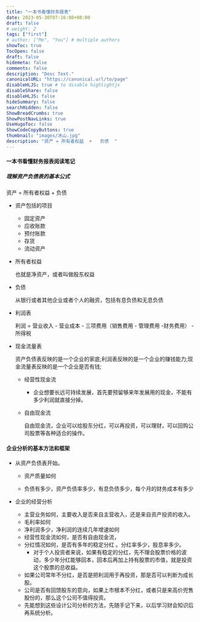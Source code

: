 ```yaml
---
title: "一本书看懂财务报表"
date: 2023-05-30T07:16:08+08:00
draft: false
# weight: 2
tags: ["first"]
# author: ["Me", "You"] # multiple authors
showToc: true
TocOpen: false
draft: false
hidemeta: false
comments: false
description: "Desc Text."
canonicalURL: "https://canonical.url/to/page"
disableHLJS: true # to disable highlightjs
disableShare: false
disableHLJS: false
hideSummary: false
searchHidden: false
ShowBreadCrumbs: true
ShowPostNavLinks: true
UseHugoToc: false
ShowCodeCopyButtons: true
thumbnail: "images/冰山.jpg"
description: "资产 = 所有者权益  +   负债  "
---
```


#### 一本书看懂财务报表阅读笔记

 ##### 理解资产负债表的基本公式

资产 = 所有者权益  +   负债  

* 资产包括的项目

  * 固定资产
  * 应收账款
  * 预付账款
  * 存货
  * 流动资产

* 所有者权益

  也就是净资产，或者叫做股东权益

* 负债

  从银行或者其他企业或者个人的融资，包括有息负债和无息负债

* 利润表

  利润  = 营业收入  -  营业成本  - 三项费用（销售费用 - 管理费用  -财务费用） -  所得税       

* 现金流量表

  资产负债表反映的是一个企业的家底;利润表反映的是一个企业的赚钱能力;现金流量表反映的是一个企业是否有钱;
  
  * 经营性现金流
  
    * 企业想要长远可持续发展，首先要预留够来年发展用的现金，不能有多少利润就直接分掉。
  
  * 自由现金流
  
    自由现金流，企业可以给股东分红，可以再投资，可以理财，可以回购公司股票等各种适合的操作。
  

#### 企业分析的基本方法和框架

* 从资产负债表开始。

  * 资产质量如何

  * 负债有多少，资产负债率多少，有息负债多少，每个月的财务成本有多少
* 企业的经营分析
  * 主营业务如何，主要收入是否来自主营收入，还是来自资产投资的收入。
  * 毛利率如何
  * 净利润多少，净利润的连续几年增速如何
  * 经营性现金流如何，是否有自由现金流，
  * 分红情况如何，是否有多年的稳定分红 。分红率多少，股息率多少。
    * 对于个人投资者来说，如果有稳定的分红，先不理会股票价格的波动，多少年分红能够回本，回本后再加上持有股票的市值，就是投资这个股票的总收益。
  * 如果公司常年不分红，是否是把利润用于再投资，那是否可以判断为成长股。
  * 公司是否有回馈股东的意向，如果上市根本不分红，或者只是来高价兜售股份的，那么这个公司不值得投资。
  * 先能想到这些设计公司分析的方法，先随手记下来，以后学习财会知识后再系统分析。

